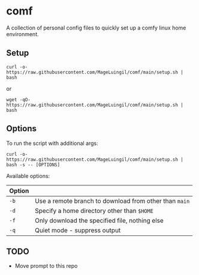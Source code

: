comf
====

A collection of personal config files to quickly set up a comfy linux home environment.

Setup
-----

```
curl -o- https://raw.githubusercontent.com/MageLuingil/comf/main/setup.sh | bash
```
or
```
wget -qO- https://raw.githubusercontent.com/MageLuingil/comf/main/setup.sh | bash
```

Options
-------

To run the script with additional args:

```
curl -o- https://raw.githubusercontent.com/MageLuingil/comf/main/setup.sh | bash -s -- [OPTIONS]
```

Available options:

| Option |   |
| ------ | - |
|  `-b`  | Use a remote branch to download from other than `main`
|  `-d`  | Specify a home directory other than `$HOME`
|  `-f`  | Only download the specified file, nothing else
|  `-q`  | Quiet mode - suppress output

TODO
----

* Move prompt to this repo
